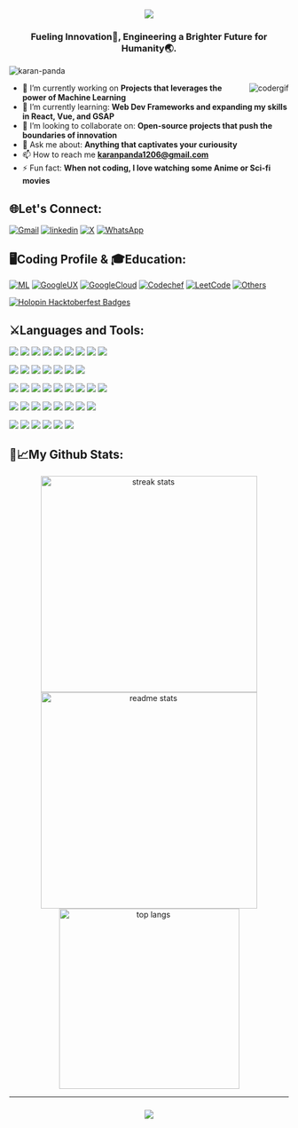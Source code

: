 <h1 align="center">
    <img src="https://readme-typing-svg.herokuapp.com/?font=Righteous&size=35&color=F7A810&center=true&vCenter=true&width=500&height=70&duration=4000&lines=Hi+There!+👋;+I'm+Karan+Panda!⚡;" />
</h1>

<h3 align="center"> Fueling Innovation🚀, Engineering a Brighter Future for Humanity🌏.</h3>

<p align="left">
  <img src="https://komarev.com/ghpvc/?username=karan-panda&label=Profile%20views&color=0e75b6&style=flat" alt="karan-panda" />
</p>

<img align="right" src="https://github.com/karan-panda/karan-panda/assets/108183567/1ede6edb-41ba-49a5-94a2-43c16a11985c" alt="codergif">

- 🔭 I’m currently working on **Projects that leverages the power of Machine Learning**
- 🌱 I’m currently learning: **Web Dev Frameworks and expanding my skills in React, Vue, and GSAP**
- 🤝 I’m looking to collaborate on: **Open-source projects that push the boundaries of innovation**
- 💬 Ask me about: **Anything that captivates your curiousity**
- 📫 How to reach me **karanpanda1206@gmail.com**
- ⚡ Fun fact: **When not coding, I love watching some Anime or Sci-fi movies**


## 🌐Let's Connect:
[![Gmail](https://img.shields.io/badge/gmail-EA4335?style=for-the-badge&logo=gmail&logoColor=white)](mailto:karanpanda1206@gmail.com)
[![linkedin](https://img.shields.io/badge/LinkedIn-0077B5?style=for-the-badge&logo=linkedin&logoColor=white)](https://www.linkedin.com/in/karanpanda/)
[![X](https://img.shields.io/badge/X_(Twitter)-1DA1F2?style=for-the-badge&logo=twitter&logoColor=white)](https://twitter.com/KaranPanda_)
[![WhatsApp](https://img.shields.io/badge/WhatsApp-25D366?style=for-the-badge&logo=whatsapp&logoColor=white)](https://api.whatsapp.com/send?phone=7715067060)

## 🖥️Coding Profile & 🎓Education:
[![ML](https://img.shields.io/badge/Machine_Learning-412991?style=for-the-badge&logo=openai&logoColor=white)](https://www.coursera.org/account/accomplishments/specialization/8B8SRFTV3XUB)
[![GoogleUX](https://img.shields.io/badge/-Google_UX-0056D2?style=for-the-badge&logo=Google&logoColor=white)](https://www.coursera.org/account/accomplishments/professional-cert/PFYCSN3BBJBV)
[![GoogleCloud](https://img.shields.io/badge/Google_Cloud-4285F4?style=for-the-badge&logo=google-cloud&logoColor=white)](https://www.cloudskillsboost.google/public_profiles/24775c97-1411-4b07-9a06-f2bb1443642e)
[![Codechef](https://img.shields.io/badge/-CodeChef-5B4638?style=for-the-badge&logo=CodeChef&logoColor=white)](https://www.codechef.com/users/mrpanda1206)
[![LeetCode](https://img.shields.io/badge/-LeetCode-FFA116?style=for-the-badge&logo=LeetCode&logoColor=black)](https://leetcode.com/karan-panda/)
[![Others](https://img.shields.io/badge/Other_courses-00897B?style=for-the-badge&logo=gitbook&logoColor=white)](https://www.linkedin.com/in/karanpanda/details/certifications/) 

[![Holopin Hacktoberfest Badges](https://holopin.me/karanpanda)](https://holopin.io/@karanpanda)

## ⚔️Languages and Tools: 

<img src="https://img.shields.io/badge/C-00599C?style=flat&logo=c&logoColor=white"> <img src="https://img.shields.io/badge/C%2B%2B-00599C?style=flat&logo=c%2B%2B&logoColor=white">
<img src="https://img.shields.io/badge/Python-FFD43B?style=&logo=python&logoColor=blue">
<img src="https://img.shields.io/badge/OpenJDK-ED8B00?style=&logo=openjdk&logoColor=white">
<img src="https://img.shields.io/badge/Numpy-777BB4?style=&logo=numpy&logoColor=white">
<img src="https://img.shields.io/badge/Pandas-2C2D72?style=&logo=pandas&logoColor=white">
<img src="https://img.shields.io/badge/scikit_learn-F7931E?style=&logo=scikit-learn&logoColor=white">
<img src="https://img.shields.io/badge/TensorFlow-FF6F00?style=&logo=TensorFlow&logoColor=white">
<img src="https://img.shields.io/badge/Keras-D00000?style=&logo=Keras&logoColor=white">

<img src = "https://img.shields.io/badge/-HTML5-E34F26?style=flat&logo=html5&logoColor=white"> <img src = "https://img.shields.io/badge/-CSS3-1572B6?style=flat&logo=css3&logoColor=white">
<img src="https://img.shields.io/badge/-JavaScript-eed718?style=flat&logo=javascript&logoColor=ffffff">
<img src="https://img.shields.io/badge/-Bootstrap-563D7C?style=flat&logo=bootstrap&logoColor=white">
<img src="https://img.shields.io/badge/PHP-777BB4?style=&logo=php&logoColor=white">
<img src="https://img.shields.io/badge/.NET-512BD4?style=&logo=dotnet&logoColor=white">
<img src="https://img.shields.io/badge/Flask-385375?style=&logo=flask&logoColor=white">

<img src="https://img.shields.io/badge/GIT-E44C30?style=&logo=git&logoColor=white"> <img src="https://img.shields.io/badge/GitHub-181717?style=&logo=github&logoColor=white">
<img src="https://img.shields.io/badge/VSCode-0078D4?style=&logo=visual%20studio%20code&logoColor=white">
<img src="https://img.shields.io/badge/Figma-F24E1E?style=&logo=figma&logoColor=white">
<img src="https://img.shields.io/badge/Adobe%20XD-470137?style=&logo=Adobe%20XD&logoColor=#FF61F6">
<img src="https://img.shields.io/badge/Postman-FF6C37?style=&logo=Postman&logoColor=white">
<img src="https://img.shields.io/badge/Jupyter-F37626.svg?&style=&logo=Jupyter&logoColor=white">
<img src="https://img.shields.io/badge/PowerBI-F2C811?style=&logo=Power%20BI&logoColor=white">
<img src="https://img.shields.io/badge/Xampp-F37623?style=&logo=xampp&logoColor=white">


<img src="https://img.shields.io/badge/-MongoDB-4DB33D?style=flat&logo=mongodb&logoColor=FFFFFF"> <img src="https://img.shields.io/badge/Express.js-0000ef?style=flat&logo=express&logoColor=white">
<img src="https://img.shields.io/badge/-React-grey?style=flat&logo=react&logoColor=00c8ff">
<img src="https://img.shields.io/badge/-Node.js-3C873A?style=flat&logo=Node.js&logoColor=white">
<img src="https://img.shields.io/badge/-MySQL-F29111?style=flat&logo=mysql&logoColor=FFFFFF">
<img src="https://img.shields.io/badge/-GraphQL-e535ab?style=flat&logo=graphql&logoColor=FFFFFF">
<img src="https://img.shields.io/badge/Django-fff0f?style=&logo=django&logoColor=white">
<img src="https://img.shields.io/badge/json-5E5C5C?style=&logo=json&logoColor=white">

<img src="https://img.shields.io/badge/Android-3DDC84?style=&logo=android&logoColor=white"> <img src="https://img.shields.io/badge/Windows-0078D6?style=&logo=windows&logoColor=white">
<img src="https://img.shields.io/badge/Arch_Linux-1793D1?style=&logo=archlinux&logoColor=white">
<img src="https://img.shields.io/badge/Ubuntu-E95420?style=&logo=ubuntu&logoColor=white">
<img src="https://img.shields.io/badge/manjaro-35BF5C?style=&logo=manjaro&logoColor=white">
<img src="https://img.shields.io/badge/Kali_Linux-557C94?style=&logo=kali-linux&logoColor=white">

## 📆📈My Github Stats:

<div align=center>
  <img width=390 src="https://streak-stats.demolab.com/?user=karan-panda&count_private=true&theme=react&border_radius=10" alt="streak stats"/>
  <img width=390 src="https://github-readme-stats-salesp07.vercel.app/api?username=karan-panda&count_private=true&show_icons=true&theme=react&rank_icon=github&border_radius=10" alt="readme stats" />
  <br/>
  <img width=325 align="center" src="https://github-readme-stats-salesp07.vercel.app/api/top-langs/?username=karan-panda&hide=HTML&langs_count=8&layout=compact&theme=react&border_radius=10&size_weight=0.5&count_weight=0.5&exclude_repo=github-readme-stats" alt="top langs" />
</div>

<hr/>
<h3 align="center">
    <img src="https://readme-typing-svg.herokuapp.com/?font=Righteous&size=25&color=F7A810&center=true&vCenter=true&width=500&height=70&duration=4000&lines=Thanks+for+visiting!+✌️;+🔗Connect+with+me+on+Linkedin!;">
</h3>
